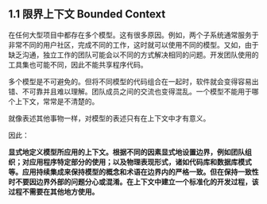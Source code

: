 ## 1.1 限界上下文 Bounded Context 

在任何大型项目中都存在多个模型。这有很多原因。例如，两个子系统通常服务于非常不同的用户社区，完成不同的工作，这时就可以使用不同的模型。又如，由于缺乏沟通，独立工作的团队可能会以不同的方式解决相同的问题。开发团队使用的工具集也可能不同，因此不能共享程序代码。

多个模型是不可避免的。但将不同模型的代码组合在一起时，软件就会变得容易出错、不可靠并且难以理解。团队成员之间的交流也变得混乱。一个模型不能用于哪个上下文，常常是不清楚的。

就像表述其他事物一样，对模型的表述只有在上下文中才有意义。

因此：

**显式地定义模型所应用的上下文。根据不同的因素显式地设置边界，例如团队组织；对应用程序特定部分的使用；以及物理表现形式，诸如代码库和数据库模式等。应用持续集成来保持模型的概念和术语在边界内的严格一致。但在保持一致性时不要因边界外部的问题分心或混淆。在上下文中建立一个标准化的开发过程，该过程不需要在其他地方使用。**

